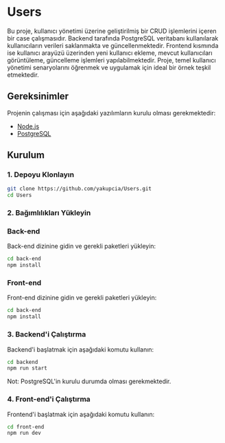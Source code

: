 # Users

Bu proje, kullanıcı yönetimi üzerine geliştirilmiş bir CRUD işlemlerini içeren bir case çalışmasıdır. Backend tarafında PostgreSQL veritabanı kullanılarak kullanıcıların verileri saklanmakta ve güncellenmektedir. Frontend kısmında ise kullanıcı arayüzü üzerinden yeni kullanıcı ekleme, mevcut kullanıcıları görüntüleme, güncelleme işlemleri yapılabilmektedir. Proje, temel kullanıcı yönetimi senaryolarını öğrenmek ve uygulamak için ideal bir örnek teşkil etmektedir.

## Gereksinimler

Projenin çalışması için aşağıdaki yazılımların kurulu olması gerekmektedir:

- [Node.js](https://nodejs.org/en/) 
- [PostgreSQL](https://www.postgresql.org/download/)

## Kurulum

### 1. Depoyu Klonlayın

```bash
git clone https://github.com/yakupcia/Users.git
cd Users
```
### 2. Bağımlılıkları Yükleyin

### Back-end

Back-end dizinine gidin ve gerekli paketleri yükleyin:

```bash
cd back-end
npm install
```

### Front-end

Front-end dizinine gidin ve gerekli paketleri yükleyin:

```bash
cd back-end
npm install
```

### 3. Backend'i Çalıştırma

Backend'i başlatmak için aşağıdaki komutu kullanın:

```bash
cd backend
npm run start
```
Not: PostgreSQL'in kurulu durumda olması gerekmektedir.

### 4. Front-end'i Çalıştırma

Frontend'i başlatmak için aşağıdaki komutu kullanın:

```bash
cd front-end
npm run dev
```







